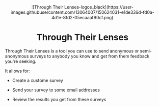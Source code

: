 <p align="center">
    ![Through Their Lenses-logos_black](https://user-images.githubusercontent.com/13064007/150624031-e1de336d-fd0a-4d1e-8fd2-05ecaaaf90cf.png)
</p>

<h1 align="center">Through Their Lenses</h1>

Through Their Lenses is a tool you can use to send anonymous or semi-anonymous surveys to anybody you know and get from them feedback you're seeking.

It allows for:

 * Create a custome survey 
 
 * Send your survey to some email addresses 
 
 * Review the results you get from these surveys
 
